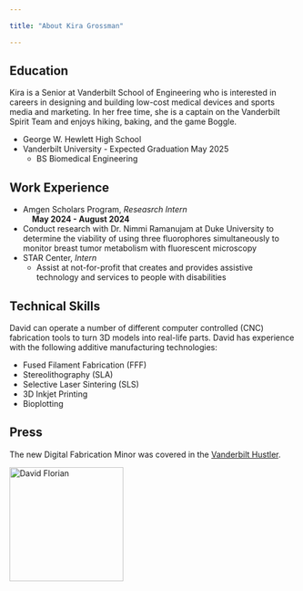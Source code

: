 ```yaml
---

title: "About Kira Grossman"

---
```


## Education

Kira is a Senior at Vanderbilt School of Engineering who is interested in careers in designing and building low-cost medical devices and sports media and marketing. In her free time, she is a captain on the Vanderbilt Spirit Team and enjoys hiking, baking, and the game Boggle.

* George W. Hewlett High School
* Vanderbilt University - Expected Graduation May 2025
  * BS Biomedical Engineering

## Work Experience
* Amgen Scholars Program, *Reseasrch Intern*                            
&nbsp;&nbsp;&nbsp;&nbsp;**May 2024 - August 2024**
 * Conduct research with Dr. Nimmi Ramanujam at Duke University to determine the viability of using three fluorophores simultaneously to monitor breast tumor metabolism with fluorescent microscopy
* STAR Center, *Intern*
  * Assist at not-for-profit that creates and provides assistive technology and services to people with disabilities
  
## Technical Skills

David can operate a number of different computer controlled (CNC) fabrication tools to turn 3D models into real-life parts. David has experience with the following additive manufacturing technologies:

* Fused Filament Fabrication (FFF)
* Stereolithography (SLA)
* Selective Laser Sintering (SLS)
* 3D Inkjet Printing
* Bioplotting

## Press 

The new Digital Fabrication Minor was covered in the [Vanderbilt Hustler](https://vanderbilthustler.com/2022/11/09/digital-fabrication-minor-introduced-for-2022-23-academic-year/).

<img src="/assets/img/David_Headshot_web2.jpg" alt="David Florian" style="width:200px;"/>
